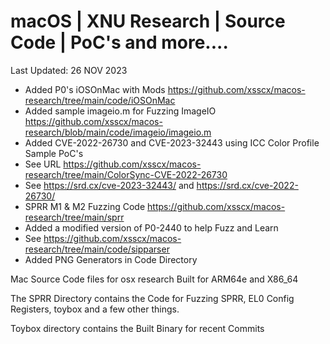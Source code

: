 # macOS | XNU Research | Source Code | PoC's and more....

Last Updated: 26 NOV 2023
- Added P0's iOSOnMac with Mods https://github.com/xsscx/macos-research/tree/main/code/iOSOnMac
- Added sample imageio.m for Fuzzing ImageIO https://github.com/xsscx/macos-research/blob/main/code/imageio/imageio.m
- Added CVE-2022-26730 and CVE-2023-32443 using ICC Color Profile Sample PoC's
- See URL https://github.com/xsscx/macos-research/tree/main/ColorSync-CVE-2022-26730
- See https://srd.cx/cve-2023-32443/ and https://srd.cx/cve-2022-26730/
- SPRR M1 & M2 Fuzzing Code https://github.com/xsscx/macos-research/tree/main/sprr
- Added a modified version of P0-2440 to help Fuzz and Learn
- See https://github.com/xsscx/macos-research/tree/main/code/sipparser
- Added PNG Generators in Code Directory
  
Mac Source Code files for osx research Built for ARM64e and X86_64

The SPRR Directory contains the Code for Fuzzing SPRR, EL0 Config Registers, toybox and a few other things. 

Toybox directory contains the Built Binary for recent Commits
